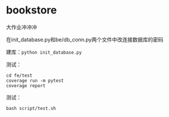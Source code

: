 # bookstore

大作业冲冲冲

在init_database.py和be/db_conn.py两个文件中改连接数据库的密码

建库：`python init_database.py`

测试：

```
cd fe/test
coverage run -m pytest
coverage report
```

测试：

```
bash script/test.sh
```



